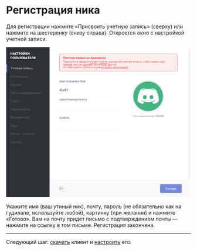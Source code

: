 # Регистрация ника

Для регистрации нажмите «Присвоить учетную запись» (сверху) или нажмите на шестеренку (снизу справа). Откроется окно с настройкой учетной записи.

![](img/register-nick.png)

Укажите имя (ваш утиный ник), почту, пароль (не обязательно как на гудилапе, используйте любой), картинку (при желании) и нажмите «Готово». Вам на почту придет письмо с подтверждением почты — нажмите на ссылку в том письме. Регистрация закончена.

---

Следующий шаг: <a href="https://discordapp.com/download" target="_blank">скачать</a> клиент и [настроить](main/settings.md) его.